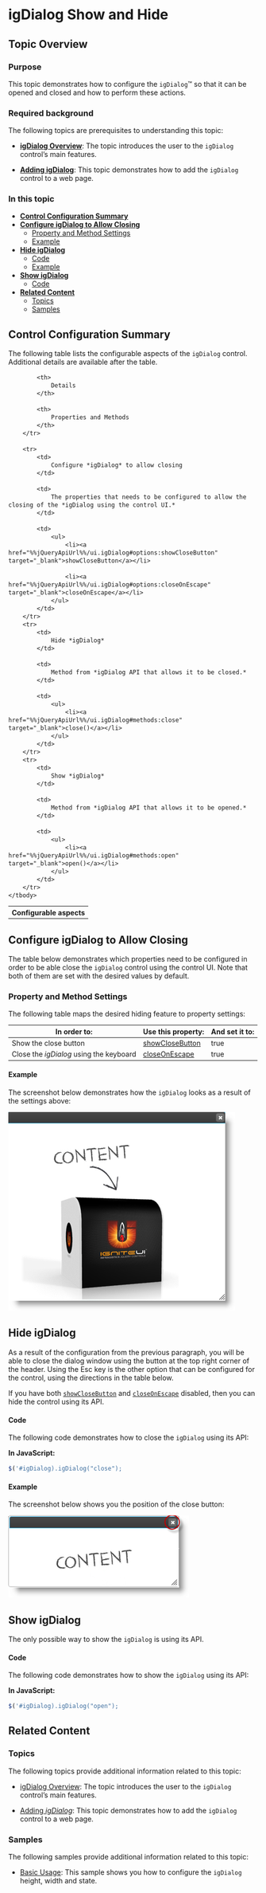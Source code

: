 ﻿<!--
|metadata|
{
    "fileName": "igdialog-show-and-hide",
    "controlName": "igDialog",
    "tags": ["API","How Do I"]
}
|metadata|
-->

# igDialog Show and Hide 

## Topic Overview

### Purpose

This topic demonstrates how to configure the `igDialog`™ so that it can be opened and closed and how to perform these actions.

### Required background

The following topics are prerequisites to understanding this topic:

- [**igDialog Overview**](igDialog-Overview.html): The topic introduces the user to the `igDialog` control’s main features.

- [**Adding igDialog**](Adding-igDialog.html): This topic demonstrates how to add the `igDialog` control to a web page.



### In this topic

-   [**Control Configuration Summary**](#configuration-summary)
-   [**Configure igDialog to Allow Closing**](#allow-closing)
    -   [Property and Method Settings](#closing-properties-methods)
    -   [Example](#closing-example)
-   [**Hide igDialog**](#hide)
    -   [Code](#hide-code)
    -   [Example](#hide-example)
-   [**Show igDialog**](#show)
    -   [Code](#show-code)
-   [**Related Content**](#related-content)
    -   [Topics](#topics)
    -   [Samples](#samples)



## <a id="configuration-summary"></a> Control Configuration Summary


The following table lists the configurable aspects of the `igDialog` control. Additional details are available after the table.
<table class="table">
	<tbody>
		<tr>
			<th>
				Configurable aspects
			</th>

			<th>
				Details
			</th>

			<th>
				Properties and Methods
			</th>
		</tr>

		<tr>
			<td>
				Configure *igDialog* to allow closing
			</td>

			<td>
				The properties that needs to be configured to allow the closing of the *igDialog using the control UI.*
			</td>

			<td>
				<ul>
					<li><a href="%%jQueryApiUrl%%/ui.igDialog#options:showCloseButton" target="_blank">showCloseButton</a></li>

					<li><a href="%%jQueryApiUrl%%/ui.igDialog#options:closeOnEscape" target="_blank">closeOnEscape</a></li>
				</ul>
			</td>
		</tr>
		<tr>
			<td>
				Hide *igDialog*
			</td>

			<td>
				Method from *igDialog API that allows it to be closed.*
			</td>

			<td>
				<ul>
					<li><a href="%%jQueryApiUrl%%/ui.igDialog#methods:close" target="_blank">close()</a></li>
				</ul>
			</td>
		</tr>
		<tr>
			<td>
				Show *igDialog*
			</td>

			<td>
				Method from *igDialog API that allows it to be opened.*
			</td>

			<td>
				<ul>
					<li><a href="%%jQueryApiUrl%%/ui.igDialog#methods:open" target="_blank">open()</a></li>
				</ul>
			</td>
		</tr>
	</tbody>
</table>
</table>



## <a id="allow-closing"></a> Configure igDialog to Allow Closing

The table below demonstrates which properties need to be configured in order to be able close the `igDialog`  control using the control UI. Note that both of them are set with the desired values by default.

### <a id="closing-properties-methods"></a> Property and Method Settings

The following table maps the desired hiding feature to property settings:

In order to: | Use this property: | And set it to:
--- | --- | ---
Show the close button | [showCloseButton](%%jQueryApiUrl%%/ui.igDialog#options:showCloseButton) | true
Close the *igDialog* using the keyboard | [closeOnEscape](%%jQueryApiUrl%%/ui.igDialog#options:closeOnEscape) | true


#### <a id="closing-example"></a> Example

The screenshot below demonstrates how the `igDialog` looks as a result of the settings above:

![](images/04_1_igDialog_ShowAndHide_1.png)



## <a id="hide"></a> Hide igDialog

As a result of the configuration from the previous paragraph, you will be able to close the dialog window using the button at the top right corner of the header. Using the Esc key is the other option that can be configured for the control, using the directions in the table below.

If you have both [`showCloseButton`](%%jQueryApiUrl%%/ui.igDialog#options:showCloseButton) and [`closeOnEscape`](%%jQueryApiUrl%%/ui.igDialog#options:closeOnEscape) disabled, then you can hide the control using its API.

#### <a id="hide-code"></a> Code

The following code demonstrates how to close the `igDialog` using its API:

**In JavaScript:**

```js
$('#igDialog).igDialog("close");
```

#### <a id="hide-example"></a> Example

The screenshot below shows you the position of the close button:

![](images/04_1_igDialog_ShowAndHide_2.png)



## <a id="show"></a> Show igDialog

The only possible way to show the `igDialog` is using its API.

#### <a id="show-code"></a> Code

The following code demonstrates how to show the `igDialog` using its API:

**In JavaScript:**

```js
$('#igDialog).igDialog("open");
```




## <a id="related-content"></a> Related Content

### <a id="topics"></a>Topics

The following topics provide additional information related to this topic:

- [igDialog Overview](igDialog-Overview.html): The topic introduces the user to the `igDialog` control’s main features.

- [Adding *igDialog*](Adding-igDialog.html): This topic demonstrates how to add the `igDialog` control to a web page.


### <a id="samples"></a>Samples

The following samples provide additional information related to this topic:

- [Basic Usage](%%SamplesUrl%%/dialog-window/basic-usage): This sample shows you how to configure the `igDialog` height, width and state.





 

 


